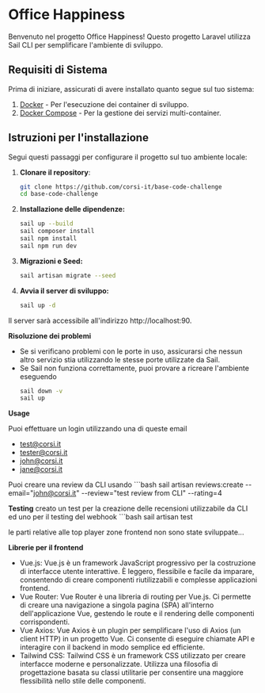 # Office Happiness

Benvenuto nel progetto Office Happiness! Questo progetto Laravel utilizza Sail CLI per semplificare l'ambiente di sviluppo.

## Requisiti di Sistema

Prima di iniziare, assicurati di avere installato quanto segue sul tuo sistema:

1. [Docker](https://www.docker.com/products/docker-desktop) - Per l'esecuzione dei container di sviluppo.
2. [Docker Compose](https://docs.docker.com/compose/install/) - Per la gestione dei servizi multi-container.

## Istruzioni per l'installazione

Segui questi passaggi per configurare il progetto sul tuo ambiente locale:

1. **Clonare il repository**:

   ```bash
   git clone https://github.com/corsi-it/base-code-challenge
   cd base-code-challenge

2. **Installazione delle dipendenze:**

    ```bash
    sail up --build
    sail composer install
    sail npm install
    sail npm run dev

3. **Migrazioni e Seed:**

    ```bash
    sail artisan migrate --seed

4. **Avvia il server di sviluppo:**

    ```bash
    sail up -d

Il server sarà accessibile all'indirizzo http://localhost:90.

**Risoluzione dei problemi**

* Se si verificano problemi con le porte in uso, assicurarsi che nessun altro servizio stia utilizzando le stesse porte utilizzate da Sail.
* Se Sail non funziona correttamente, puoi provare a ricreare l'ambiente eseguendo 
    ```bash
    sail down -v 
    sail up
    
**Usage**

Puoi effettuare un login utilizzando una di queste email
* test@corsi.it
* tester@corsi.it
* john@corsi.it
* jane@corsi.it

Puoi creare una review da CLI usando
    ```bash
    sail artisan reviews:create --email="john@corsi.it" --review="test review from CLI" --rating=4

**Testing**
creato un test per la creazione delle recensioni utilizzabile da CLI ed uno per il testing del webhook
    ```bash
    sail artisan test


le parti relative alle top player zone frontend non sono state sviluppate...

**Librerie per il frontend**

* Vue.js: Vue.js è un framework JavaScript progressivo per la costruzione di interfacce utente interattive. È leggero, flessibile e facile da imparare, consentendo di creare componenti riutilizzabili e complesse applicazioni frontend.
* Vue Router: Vue Router è una libreria di routing per Vue.js. Ci permette di creare una navigazione a singola pagina (SPA) all'interno dell'applicazione Vue, gestendo le route e il rendering delle componenti corrispondenti.
* Vue Axios: Vue Axios è un plugin per semplificare l'uso di Axios (un client HTTP) in un progetto Vue. Ci consente di eseguire chiamate API e interagire con il backend in modo semplice ed efficiente.
* Tailwind CSS: Tailwind CSS è un framework CSS utilizzato per creare interfacce moderne e personalizzate. Utilizza una filosofia di progettazione basata su classi utilitarie per consentire una maggiore flessibilità nello stile delle componenti.
